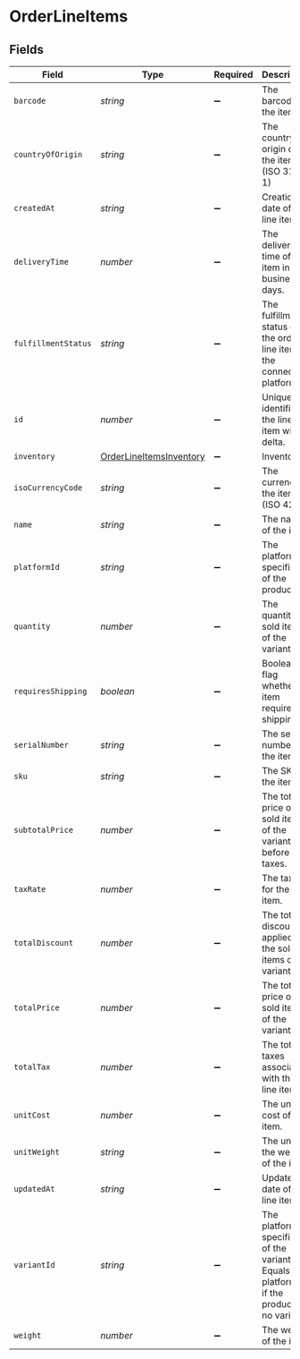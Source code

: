 # OrderLineItems


## Fields

| Field                                                                                       | Type                                                                                        | Required                                                                                    | Description                                                                                 |
| ------------------------------------------------------------------------------------------- | ------------------------------------------------------------------------------------------- | ------------------------------------------------------------------------------------------- | ------------------------------------------------------------------------------------------- |
| `barcode`                                                                                   | *string*                                                                                    | :heavy_minus_sign:                                                                          | The barcode for the item.                                                                   |
| `countryOfOrigin`                                                                           | *string*                                                                                    | :heavy_minus_sign:                                                                          | The country of origin of the item. (ISO 3166-1)                                             |
| `createdAt`                                                                                 | *string*                                                                                    | :heavy_minus_sign:                                                                          | Creation date of the line item.                                                             |
| `deliveryTime`                                                                              | *number*                                                                                    | :heavy_minus_sign:                                                                          | The delivery time of the item in business days.                                             |
| `fulfillmentStatus`                                                                         | *string*                                                                                    | :heavy_minus_sign:                                                                          | The fulfillment status of the order line item on the connected platform.                    |
| `id`                                                                                        | *number*                                                                                    | :heavy_minus_sign:                                                                          | Unique identifier of the line item within delta.                                            |
| `inventory`                                                                                 | [OrderLineItemsInventory](../../models/shared/orderlineitemsinventory.md)                   | :heavy_minus_sign:                                                                          | Inventory.                                                                                  |
| `isoCurrencyCode`                                                                           | *string*                                                                                    | :heavy_minus_sign:                                                                          | The currency of the item. (ISO 4217).                                                       |
| `name`                                                                                      | *string*                                                                                    | :heavy_minus_sign:                                                                          | The name of the item.                                                                       |
| `platformId`                                                                                | *string*                                                                                    | :heavy_minus_sign:                                                                          | The platform-specific ID of the product.                                                    |
| `quantity`                                                                                  | *number*                                                                                    | :heavy_minus_sign:                                                                          | The quantity of sold items of the variant.                                                  |
| `requiresShipping`                                                                          | *boolean*                                                                                   | :heavy_minus_sign:                                                                          | Boolean flag whether the item requires shipping.                                            |
| `serialNumber`                                                                              | *string*                                                                                    | :heavy_minus_sign:                                                                          | The serial number of the item.                                                              |
| `sku`                                                                                       | *string*                                                                                    | :heavy_minus_sign:                                                                          | The SKU of the item.                                                                        |
| `subtotalPrice`                                                                             | *number*                                                                                    | :heavy_minus_sign:                                                                          | The total price of the sold items of the variant before taxes.                              |
| `taxRate`                                                                                   | *number*                                                                                    | :heavy_minus_sign:                                                                          | The tax rate for the line item.                                                             |
| `totalDiscount`                                                                             | *number*                                                                                    | :heavy_minus_sign:                                                                          | The total discount applied to the sold items of the variant.                                |
| `totalPrice`                                                                                | *number*                                                                                    | :heavy_minus_sign:                                                                          | The total price of the sold items of the variant.                                           |
| `totalTax`                                                                                  | *number*                                                                                    | :heavy_minus_sign:                                                                          | The total taxes associated with the line item.                                              |
| `unitCost`                                                                                  | *number*                                                                                    | :heavy_minus_sign:                                                                          | The unit cost of the item.                                                                  |
| `unitWeight`                                                                                | *string*                                                                                    | :heavy_minus_sign:                                                                          | The unit of the weight of the item.                                                         |
| `updatedAt`                                                                                 | *string*                                                                                    | :heavy_minus_sign:                                                                          | Updated date of the line item.                                                              |
| `variantId`                                                                                 | *string*                                                                                    | :heavy_minus_sign:                                                                          | The platform-specific ID of the variant. Equals platform_id if the product has no variants. |
| `weight`                                                                                    | *number*                                                                                    | :heavy_minus_sign:                                                                          | The weight of the item.                                                                     |